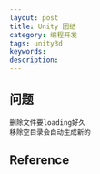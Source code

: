 ```yaml
---
layout: post
title: Unity 团结
category: 编程开发
tags: unity3d
keywords: 
description: 
---
```


## 问题

```
删除文件要loading好久
移除空目录会自动生成新的
```

## Reference


